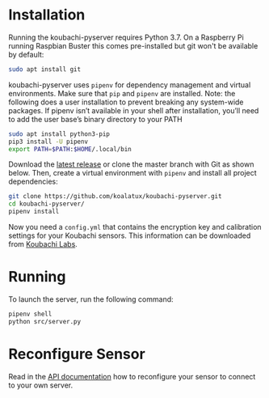 # Installation

Running the koubachi-pyserver requires Python 3.7. On a Raspberry Pi running Raspbian Buster this comes pre-installed
but git won't be available by default:
```bash
sudo apt install git
```

koubachi-pyserver uses `pipenv` for dependency management and virtual environments. Make sure that `pip` and  `pipenv`
are installed. Note: the following does a user installation to prevent breaking any system-wide packages. If pipenv 
isn’t available in your shell after installation, you’ll need to add the user base’s binary directory to your PATH

```bash
sudo apt install python3-pip
pip3 install -U pipenv
export PATH=$PATH:$HOME/.local/bin
```
 
Download the [latest release](https://github.com/koalatux/koubachi-pyserver/releases)
or clone the master branch with Git as shown below. Then, create a virtual environment with
`pipenv` and install all project dependencies:
```bash
git clone https://github.com/koalatux/koubachi-pyserver.git
cd koubachi-pyserver/
pipenv install
```

Now you need a ```config.yml``` that contains the encryption key and calibration settings for your Koubachi sensors. This
information can be downloaded from [Koubachi Labs](https://labs.koubachi.com).

# Running

To launch the server, run the following command:
```bash
pipenv shell
python src/server.py
```

# Reconfigure Sensor

Read in the [API documentation](https://github.com/koubachi-sensor/api-docs#change-the-sensors-server-address)
how to reconfigure your sensor to connect to your own server.
